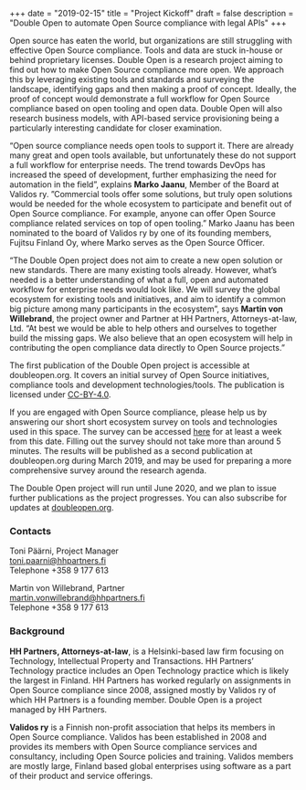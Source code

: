 +++
date = "2019-02-15"
title = "Project Kickoff"
draft = false
description = "Double Open to automate Open Source compliance with legal APIs"
+++

Open source has eaten the world, but organizations are still struggling with effective Open Source compliance. Tools and data are stuck in-house or behind proprietary licenses. Double Open is a research project aiming to find out how to make Open Source compliance more open. We approach this by leveraging existing tools and standards and surveying the landscape, identifying gaps and then making a proof of concept. Ideally, the proof of concept would demonstrate a full workflow for Open Source compliance based on open tooling and open data. Double Open will also research business models, with API-based service provisioning being a particularly interesting candidate for closer examination.

“Open source compliance needs open tools to support it. There are already many great and open tools available, but unfortunately these do not support a full workflow for enterprise needs. The trend towards DevOps has increased the speed of development, further emphasizing the need for automation in the field”, explains **Marko Jaanu**, Member of the Board at Validos ry. ”Commercial tools offer some solutions, but truly open solutions would be needed for the whole ecosystem to participate and benefit out of Open Source compliance. For example, anyone can offer Open Source compliance related services on top of open tooling.” Marko Jaanu has been nominated to the board of Validos ry by one of its founding members, Fujitsu Finland Oy, where Marko serves as the Open Source Officer.

“The Double Open project does not aim to create a new open solution or new standards. There are many existing tools already. However, what’s needed is a better understanding of what a full, open and automated workflow for enterprise needs would look like. We will survey the global ecosystem for existing tools and initiatives, and aim to identify a common big picture among many participants in the ecosystem”, says **Martin von Willebrand**, the project owner and Partner at HH Partners, Attorneys-at-law, Ltd. “At best we would be able to help others and ourselves to together build the missing gaps. We also believe that an open ecosystem will help in contributing the open compliance data directly to Open Source projects.”

The first publication of the Double Open project is accessible at doubleopen.org. It covers an initial survey of Open Source initiatives, compliance tools and development technologies/tools. The publication is licensed under [CC-BY-4.0](https://creativecommons.org/licenses/by/4.0/).

If you are engaged with Open Source compliance, please help us by answering our short short ecosystem survey on tools and technologies used in this space. The survey can be accessed [here](https://docs.google.com/forms/d/e/1FAIpQLSeSez6hn5FZXiQFa7p_97QUSgQtbqgVQxinGoNnidYqZeDJ3g/viewform?fbzx=-7368522870356146638) for at least a week from this date. Filling out the survey should not take more than around 5 minutes. The results will be published as a second publication at doubleopen.org during March 2019, and may be used for preparing a more comprehensive survey around the research agenda.

The Double Open project will run until June 2020, and we plan to issue further publications as the project progresses. You can also subscribe for updates at [doubleopen.org](https://www.doubleopen.org).

### Contacts

Toni Päärni, Project Manager  
<toni.paarni@hhpartners.fi>  
Telephone +358 9 177 613

Martin von Willebrand, Partner  
<martin.vonwillebrand@hhpartners.fi>  
Telephone +358 9 177 613

### Background

**HH Partners, Attorneys-at-law**, is a Helsinki-based law firm focusing on Technology, Intellectual Property and Transactions. HH Partners’ Technology practice includes an Open Technology practice which is likely the largest in Finland. HH Partners has worked regularly on assignments in Open Source compliance since 2008, assigned mostly by Validos ry of which HH Partners is a founding member. Double Open is a project managed by HH Partners.

**Validos ry** is a Finnish non-profit association that helps its members in Open Source compliance. Validos has been established in 2008 and provides its members with Open Source compliance services and consultancy, including Open Source policies and training. Validos members are mostly large, Finland based global enterprises using software as a part of their product and service offerings.
